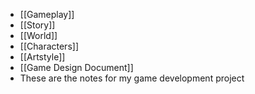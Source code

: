 - [[Gameplay]]
- [[Story]]
- [[World]]
- [[Characters]]
- [[Artstyle]]
- [[Game Design Document]]
- These are the notes for my game development project